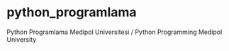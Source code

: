 # python_programlama
Python Programlama Medipol Universitesi / Python Programming Medipol University

